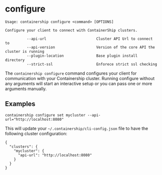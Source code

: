 # configure

```
Usage: containership configure <command> [OPTIONS]

Configure your client to connect with ContainerShip clusters.

          --api-url                       Cluster API Url to connect to
          --api-version                   Version of the core API the cluster is running
          --plugin-location               Base plugin install directory
          --strict-ssl                    Enforece strict ssl checking
```

The `containership configure` command configures your client for communication with your Containership cluster. Running configure without any arguments will start an interactive setup or you can pass one or more arguments manually.

## Examples

```
containership configure set mycluster --api-url="http://localhost:8080"
```

This will update your `~/.containership/cli-config.json` file to have the following cluster configuration:

```
{
  "clusters": {
    "mycluster": {
      "api-url": "http://localhost:8080"
    }
  } 
}
```




